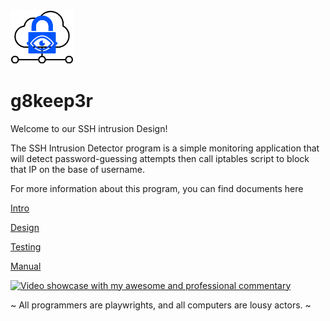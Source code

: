 <img src="https://raw.githubusercontent.com/d0ntblink/g8keep3r/master/extra/logo.png" width=20%>


# g8keep3r

Welcome to our SSH intrusion Design! 

The SSH Intrusion Detector program is a simple monitoring application that will detect password-guessing attempts then call iptables script to block that IP on the base of username. 

For more information about this program, you can find documents here

[Intro](https://github.com/d0ntblink/g8keep3r/blob/master/extra/SSH%20Intrusion%20Detector.pdf)

[Design](https://github.com/d0ntblink/g8keep3r/blob/master/extra/SSH%20Intrusion%20Detector%20Design.pdf)

[Testing](https://github.com/d0ntblink/g8keep3r/blob/master/extra/SSH%20Intrusion%20Detector%20Testing.pdf)

[Manual](https://github.com/d0ntblink/g8keep3r/blob/master/extra/SSH%20Intrusion%20Detector%20User%20Manual.pdf)

[![Video showcase with my awesome and professional commentary](http://img.youtube.com/vi/7yJ08J4DYlo/0.jpg)](http://www.youtube.com/watch?v=7yJ08J4DYlo "g8keep3r")

~ All programmers are playwrights, and all computers are lousy actors. ~ 
